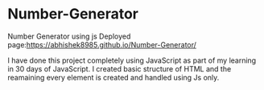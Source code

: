 # Number-Generator
Number Generator using js
Deployed page:https://abhishek8985.github.io/Number-Generator/

I have done this project completely using JavaScript as part of my learning in 30 days of JavaScript.
I created basic structure of HTML and the reamaining every element is created and handled using Js only.
